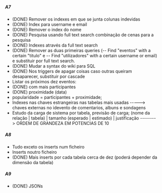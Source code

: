 ##### A7 #####


  * (DONE) Remover os indexes em que se junta colunas indevidas
  * (DONE) Index para username e email
  * (DONE) Remover o index do nome
  * (DONE) Pesquisa usando full text search combinação de cenas para a pesquisa
  * (DONE) Indexes através da full text search
  * (DONE) Remover as duas primeiras queries (-- Find "eventos" with a certain "titulo" e -- Find "utilizadores" with a certain username or email) e substituir por full text search.
  * (DONE) Mudar a syntax do wiki para SQL
  * (DONE) Nos triggers de apagar coisas caso outras queiram desaparecer, substituir por cascade
  * Listar os próximos dez eventos:
   * (DONE) com mais participantes
   * (DONE) proximidade (data)
   * popularidade = participantes + proximidade;
  * Indexes nas chaves estrangeiras nas tabelas mais usadas -----> chaves externas no idevento de comentarios, albuns e sondagens
  * Estudo da carga de sistema por tabela, previsão de carga; (nome da relação | tabela) | tamanho (esperado | estimado) | justificação --------> ORDEM DE GRANDEZA EM POTENCIAS DE 10

##### A8 #####
  * Tudo exceto os inserts num ficheiro
  * Inserts noutro ficheiro
  * (DONE) Mais inserts por cada tabela cerca de dez (poderá depender da dimensão da tabela)
 

##### A9 #####
  * (DONE) JSONs
